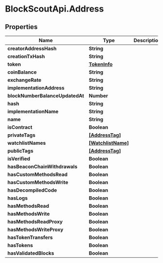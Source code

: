 # BlockScoutApi.Address

## Properties
Name | Type | Description | Notes
------------ | ------------- | ------------- | -------------
**creatorAddressHash** | **String** |  | [optional] 
**creationTxHash** | **String** |  | [optional] 
**token** | [**TokenInfo**](TokenInfo.md) |  | [optional] 
**coinBalance** | **String** |  | [optional] 
**exchangeRate** | **String** |  | [optional] 
**implementationAddress** | **String** |  | [optional] 
**blockNumberBalanceUpdatedAt** | **Number** |  | [optional] 
**hash** | **String** |  | 
**implementationName** | **String** |  | [optional] 
**name** | **String** |  | [optional] 
**isContract** | **Boolean** |  | [optional] 
**privateTags** | [**[AddressTag]**](AddressTag.md) |  | [optional] 
**watchlistNames** | [**[WatchlistName]**](WatchlistName.md) |  | [optional] 
**publicTags** | [**[AddressTag]**](AddressTag.md) |  | [optional] 
**isVerified** | **Boolean** |  | [optional] 
**hasBeaconChainWithdrawals** | **Boolean** |  | [optional] 
**hasCustomMethodsRead** | **Boolean** |  | [optional] 
**hasCustomMethodsWrite** | **Boolean** |  | [optional] 
**hasDecompiledCode** | **Boolean** |  | [optional] 
**hasLogs** | **Boolean** |  | [optional] 
**hasMethodsRead** | **Boolean** |  | [optional] 
**hasMethodsWrite** | **Boolean** |  | [optional] 
**hasMethodsReadProxy** | **Boolean** |  | [optional] 
**hasMethodsWriteProxy** | **Boolean** |  | [optional] 
**hasTokenTransfers** | **Boolean** |  | [optional] 
**hasTokens** | **Boolean** |  | [optional] 
**hasValidatedBlocks** | **Boolean** |  | [optional] 
